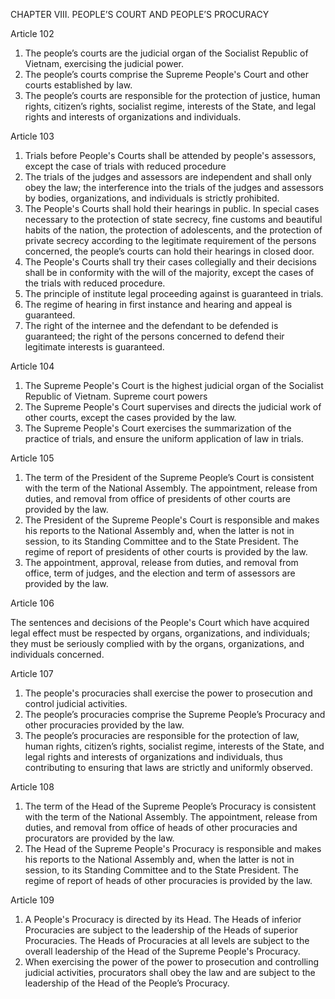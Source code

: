 


CHAPTER VIII. PEOPLE’S COURT AND PEOPLE’S PROCURACY

Article 102
1. The people’s courts are the judicial organ of the Socialist Republic of Vietnam, exercising the judicial power.
2. The people’s courts comprise the Supreme People's Court and other courts established by law.
3. The people’s courts are responsible for the protection of justice, human rights, citizen’s rights, socialist regime, interests of the State, and legal rights and interests of organizations and individuals.

Article 103

1. Trials before People's Courts shall be attended by people's assessors, except the case of trials with reduced procedure
2. The trials of the judges and assessors are independent and shall only obey the law; the interference into the trials of the judges and assessors by bodies, organizations, and individuals is strictly prohibited.
3. The People's Courts shall hold their hearings in public. In special cases necessary to the protection of state secrecy, fine customs and beautiful habits of the nation, the protection of adolescents, and the protection of private secrecy according to the legitimate requirement of the persons concerned, the people’s courts can hold their hearings in closed door.
4. The People's Courts shall try their cases collegially and their decisions shall be in conformity with the will of the majority, except the cases of the trials with reduced procedure.
5. The principle of institute legal proceeding against is guaranteed in trials.
6. The regime of hearing in first instance and hearing and appeal is guaranteed.
7. The right of the internee and the defendant to be defended is guaranteed; the right of the persons concerned to defend their legitimate interests is guaranteed.


Article 104
1. The Supreme People's Court is the highest judicial organ of the Socialist Republic
of Vietnam.
Supreme court powers
2. The Supreme People's Court supervises and directs the judicial work of other
courts, except the cases provided by the law.
3. The Supreme People's Court exercises the summarization of the practice of
trials, and ensure the uniform application of law in trials.

Article 105

1. The term of the President of the Supreme People’s Court is consistent with the term of the National Assembly. The appointment, release from duties, and removal from office of presidents of other courts are provided by the law.
2. The President of the Supreme People's Court is responsible and makes his reports to the National Assembly and, when the latter is not in session, to its Standing Committee and to the State President. The regime of report of presidents of other courts is provided by the law.
3. The appointment, approval, release from duties, and removal from office, term of judges, and the election and term of assessors are provided by the law. 

Article 106

The sentences and decisions of the People's Court which have acquired legal effect must
be respected by organs, organizations, and individuals; they must be seriously complied
with by the organs, organizations, and individuals concerned.


Article 107
1. The people's procuracies shall exercise the power to prosecution and control judicial activities.
2. The people’s procuracies comprise the Supreme People’s Procuracy and other procuracies provided by the law.
3. The people’s procuracies are responsible for the protection of law, human rights, citizen’s rights, socialist regime, interests of the State, and legal rights and interests of organizations and individuals, thus contributing to ensuring that laws are strictly and uniformly observed.


Article 108
1. The term of the Head of the Supreme People’s Procuracy is consistent with the term of the National Assembly. The appointment, release from duties, and removal from office of heads of other procuracies and procurators are provided by the law.
2. The Head of the Supreme People's Procuracy is responsible and makes his reports to the National Assembly and, when the latter is not in session, to its Standing Committee and to the State President. The regime of report of heads of other procuracies is provided by the law.

Article 109
1. A People's Procuracy is directed by its Head. The Heads of inferior Procuracies are subject to the leadership of the Heads of superior Procuracies. The Heads of Procuracies at all levels are subject to the overall leadership of the Head of the Supreme People's Procuracy.
2. When exercising the power of the power to prosecution and controlling judicial activities, procurators shall obey the law and are subject to the leadership of the Head of the People’s Procuracy.
